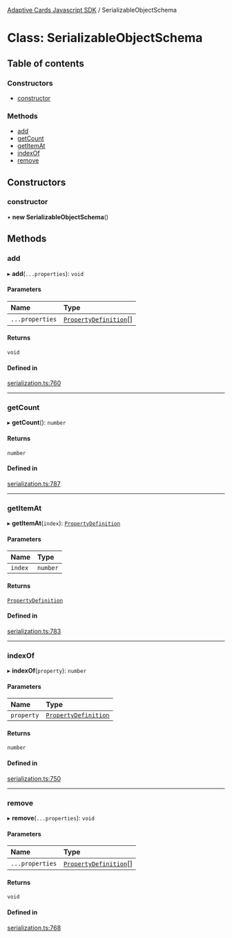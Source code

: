 [Adaptive Cards Javascript SDK](../README.md) / SerializableObjectSchema

# Class: SerializableObjectSchema

## Table of contents

### Constructors

- [constructor](SerializableObjectSchema.md#constructor)

### Methods

- [add](SerializableObjectSchema.md#add)
- [getCount](SerializableObjectSchema.md#getcount)
- [getItemAt](SerializableObjectSchema.md#getitemat)
- [indexOf](SerializableObjectSchema.md#indexof)
- [remove](SerializableObjectSchema.md#remove)

## Constructors

### constructor

• **new SerializableObjectSchema**()

## Methods

### add

▸ **add**(`...properties`): `void`

#### Parameters

| Name | Type |
| :------ | :------ |
| `...properties` | [`PropertyDefinition`](PropertyDefinition.md)[] |

#### Returns

`void`

#### Defined in

[serialization.ts:760](https://github.com/asseco-see/AdaptiveCards/blob/1f0afdc45/source/nodejs/adaptivecards/src/serialization.ts#L760)

___

### getCount

▸ **getCount**(): `number`

#### Returns

`number`

#### Defined in

[serialization.ts:787](https://github.com/asseco-see/AdaptiveCards/blob/1f0afdc45/source/nodejs/adaptivecards/src/serialization.ts#L787)

___

### getItemAt

▸ **getItemAt**(`index`): [`PropertyDefinition`](PropertyDefinition.md)

#### Parameters

| Name | Type |
| :------ | :------ |
| `index` | `number` |

#### Returns

[`PropertyDefinition`](PropertyDefinition.md)

#### Defined in

[serialization.ts:783](https://github.com/asseco-see/AdaptiveCards/blob/1f0afdc45/source/nodejs/adaptivecards/src/serialization.ts#L783)

___

### indexOf

▸ **indexOf**(`property`): `number`

#### Parameters

| Name | Type |
| :------ | :------ |
| `property` | [`PropertyDefinition`](PropertyDefinition.md) |

#### Returns

`number`

#### Defined in

[serialization.ts:750](https://github.com/asseco-see/AdaptiveCards/blob/1f0afdc45/source/nodejs/adaptivecards/src/serialization.ts#L750)

___

### remove

▸ **remove**(`...properties`): `void`

#### Parameters

| Name | Type |
| :------ | :------ |
| `...properties` | [`PropertyDefinition`](PropertyDefinition.md)[] |

#### Returns

`void`

#### Defined in

[serialization.ts:768](https://github.com/asseco-see/AdaptiveCards/blob/1f0afdc45/source/nodejs/adaptivecards/src/serialization.ts#L768)
